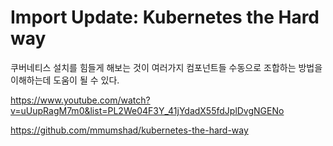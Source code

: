 # Import Update: Kubernetes the Hard way
쿠버네티스 설치를 힘들게 해보는 것이 여러가지 컴포넌트들 수동으로 조합하는 방법을 이해하는데 도움이 될 수 있다.

https://www.youtube.com/watch?v=uUupRagM7m0&list=PL2We04F3Y_41jYdadX55fdJplDvgNGENo

https://github.com/mmumshad/kubernetes-the-hard-way

